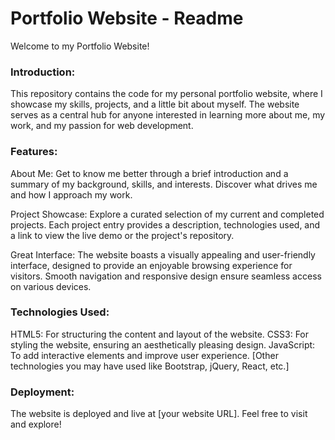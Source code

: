 # Portfolio Website - Readme

Welcome to my Portfolio Website!

### Introduction:
This repository contains the code for my personal portfolio website, where I showcase my skills, projects, and a little bit about myself. The website serves as a central hub for anyone interested in learning more about me, my work, and my passion for web development.

### Features:

About Me: Get to know me better through a brief introduction and a summary of my background, skills, and interests. Discover what drives me and how I approach my work.

Project Showcase: Explore a curated selection of my current and completed projects. Each project entry provides a description, technologies used, and a link to view the live demo or the project's repository.

Great Interface: The website boasts a visually appealing and user-friendly interface, designed to provide an enjoyable browsing experience for visitors. Smooth navigation and responsive design ensure seamless access on various devices.

### Technologies Used:

HTML5: For structuring the content and layout of the website.
CSS3: For styling the website, ensuring an aesthetically pleasing design.
JavaScript: To add interactive elements and improve user experience.
[Other technologies you may have used like Bootstrap, jQuery, React, etc.]
### Deployment:
The website is deployed and live at [your website URL]. Feel free to visit and explore!
